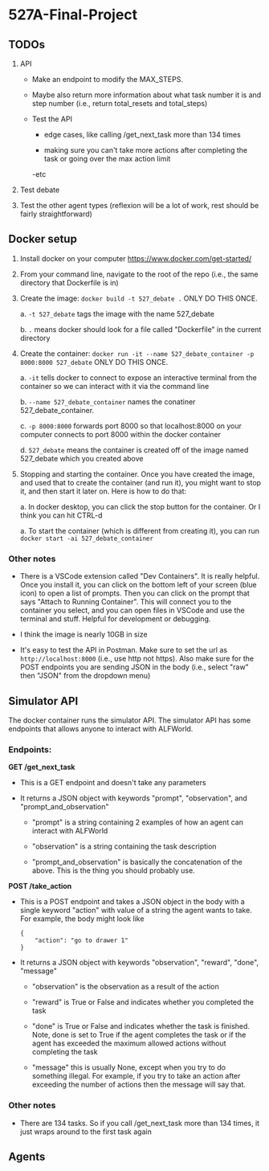 # 527A-Final-Project

## TODOs

1. API

    - Make an endpoint to modify the MAX_STEPS. 

    - Maybe also return more information about what task number it is and step number (i.e., return total_resets and total_steps)

    - Test the API

        - edge cases, like calling /get_next_task more than 134 times
        
        - making sure you can't take more actions after completing the task or going over the max action limit

        -etc

2. Test debate

3. Test the other agent types (reflexion will be a lot of work, rest should be fairly straightforward)


## Docker setup

1. Install docker on your computer https://www.docker.com/get-started/ 

2. From your command line, navigate to the root of the repo (i.e., the same directory that Dockerfile is in)

3. Create the image: ```docker build -t 527_debate .``` ONLY DO THIS ONCE.

    a. ```-t 527_debate``` tags the image with the name 527_debate
    
    b. ```.``` means docker should look for a file called "Dockerfile" in the current directory

4. Create the container: ```docker run -it --name 527_debate_container -p 8000:8000 527_debate``` ONLY DO THIS ONCE.

    a. ```-it``` tells docker to connect to expose an interactive terminal from the container so we can interact with it via the command line

    b. ```--name 527_debate_container``` names the conatiner 527_debate_container.
    
    c. ```-p 8000:8000``` forwards port 8000 so that localhost:8000 on your computer connects to port 8000 within the docker container

    d. ```527_debate``` means the container is created off of the image named 527_debate which you created above

5. Stopping and starting the container. Once you have created the image, and used that to create the container (and run it), you might want to stop it, and then start it later on. Here is how to do that:

    a. In docker desktop, you can click the stop button for the container. Or I think you can hit CTRL-d

    a. To start the container (which is different from creating it), you can run ```docker start -ai 527_debate_container```

### Other notes

- There is a VSCode extension called "Dev Containers". It is really helpful. Once you install it, you can click on the bottom left of your screen (blue icon) to open a list of prompts. Then you can click on the prompt that says "Attach to Running Container". This will connect you to the container you select, and you can open files in VSCode and use the terminal and stuff. Helpful for development or debugging.

- I think the image is nearly 10GB in size

- It's easy to test the API in Postman. Make sure to set the url as `http://localhost:8000` (i.e., use http not https). Also make sure for the POST endpoints you are sending JSON in the body (i.e., select "raw" then "JSON" from the dropdown menu)


## Simulator API

The docker container runs the simulator API. The simulator API has some endpoints that allows anyone to interact with ALFWorld. 

### Endpoints:

**GET /get_next_task**

- This is a GET endpoint and doesn't take any parameters

- It returns a JSON object with keywords "prompt", "observation", and "prompt_and_observation"

    - "prompt" is a string containing 2 examples of how an agent can interact with ALFWorld

    - "observation" is a string containing the task description

    - "prompt_and_observation" is basically the concatenation of the above. This is the thing you should probably use.

**POST /take_action**

- This is a POST endpoint and takes a JSON object in the body with a single keyword "action" with value of a string the agent wants to take. For example, the body might look like 

    ```
    {
        "action": "go to drawer 1"
    }
    ```

- It returns a JSON object with keywords "observation", "reward", "done", "message"

    - "observation" is the observation as a result of the action

    - "reward" is True or False and indicates whether you completed the task

    - "done" is True or False and indicates whether the task is finished. Note, done is set to True if the agent completes the task or if the agent has exceeded the maximum allowed actions without completing the task

    - "message" this is usually None, except when you try to do something illegal. For example, if you try to take an action after exceeding the number of actions then the message will say that.


### Other notes

- There are 134 tasks. So if you call /get_next_task more than 134 times, it just wraps around to the first task again

## Agents